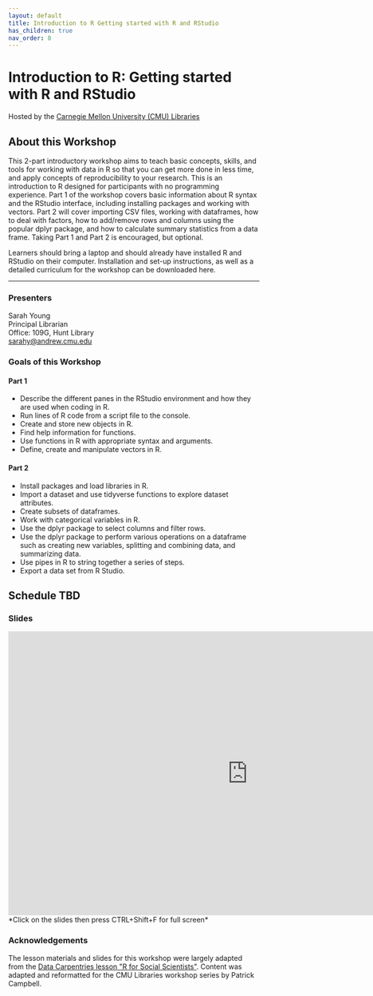 ```yaml
---
layout: default
title: Introduction to R Getting started with R and RStudio
has_children: true
nav_order: 8
---
```


# Introduction to R: Getting started with R and RStudio
Hosted by the [Carnegie Mellon University (CMU) Libraries](https://www.library.cmu.edu/)

## About this Workshop

This 2-part introductory workshop aims to teach basic concepts, skills, and tools for working with data in R so that you can get more done in less time, and apply concepts of reproducibility to your research. This is an introduction to R designed for participants with no programming experience. Part 1 of the workshop covers basic information about R syntax and the RStudio interface, including installing packages and working with vectors. Part 2 will cover importing CSV files, working with dataframes, how to deal with factors, how to add/remove rows and columns using the popular dplyr package, and how to calculate summary statistics from a data frame. Taking Part 1 and Part 2 is encouraged, but optional.

Learners should bring a laptop and should already have installed R and RStudio on their computer. Installation and set-up instructions, as well as a detailed curriculum for the workshop can be downloaded here.
____
### Presenters
Sarah Young <a href='https://github.com/rootsandberries' target='_blank'><img src='../content/img/GitHub-Mark-custom.svg' style='width:15px; padding:0; border:none !important;'></a>  
Principal Librarian  
Office: 109G, Hunt Library  
[sarahy@andrew.cmu.edu](mailto:sarahy@andrew.cmu.edu)

### Goals of this Workshop
#### Part 1
* Describe the different panes in the RStudio environment and how they are used when coding in R.
* Run lines of R code from a script file to the console.
* Create and store new objects in R.
* Find help information for functions.
* Use functions in R with appropriate syntax and arguments.
* Define, create and manipulate vectors in R.


#### Part 2
* Install packages and load libraries in R.
* Import a dataset and use tidyverse functions to explore dataset attributes.
* Create subsets of dataframes.
* Work with categorical variables in R.
* Use the dplyr package to select columns and filter rows.
* Use the dplyr package to perform various operations on a dataframe such as creating new variables, splitting and combining data, and summarizing data.
* Use pipes in R to string together a series of steps.
* Export a data set from R Studio.


## Schedule TBD


### Slides  
<iframe src="https://docs.google.com/presentation/d/e/2PACX-1vTtce_WhgJuaF3PX5Zo3YrR7rUS25rpbBIWW0cZjo39Zn5Bk7qmMpOultF2EXTxcrT4JcFqiDtKdNdG/embed?start=false&loop=false&delayms=60000" frameborder="0" width="960" height="569" allowfullscreen="true" mozallowfullscreen="true" webkitallowfullscreen="true"></iframe>  *Click on the slides then press CTRL+Shift+F for full screen*

### Acknowledgements

The lesson materials and slides for this workshop were largely adapted from the [Data Carpentries lesson "R for Social Scientists"](https://datacarpentry.org/r-socialsci/). Content was adapted and reformatted for the CMU Libraries workshop series by Patrick Campbell.  

